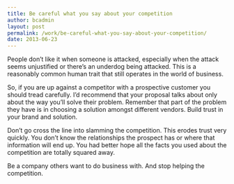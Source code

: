 ```yaml
---
title: Be careful what you say about your competition
author: bcadmin
layout: post
permalink: /work/be-careful-what-you-say-about-your-competition/
date: 2013-06-23
---
```

People don’t like it when someone is attacked, especially when the attack seems unjustified or there’s an underdog being attacked. This is a reasonably common human trait that still operates in the world of business.

So, if you are up against a competitor with a prospective customer you should tread carefully. I’d recommend that your proposal talks about only about the way you’ll solve their problem. Remember that part of the problem they have is in choosing a solution amongst different vendors. Build trust in your brand and solution.

Don’t go cross the line into slamming the competition. This erodes trust very quickly. You don’t know the relationships the prospect has or where that information will end up. You had better hope all the facts you used about the competition are totally squared away.

Be a company others want to do business with. And stop helping the competition.